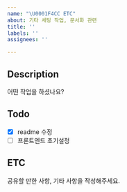 ```yaml
---
name: "\U0001F4CC ETC"
about: 기타 세팅 작업, 문서화 관련
title: ''
labels: ''
assignees: ''

---
```


## Description
어떤 작업을 하셨나요?

## Todo
- [x] readme 수정
- [ ] 프론트엔드 초기설정

## ETC
 공유할 만한 사항, 기타 사항을 작성해주세요.
